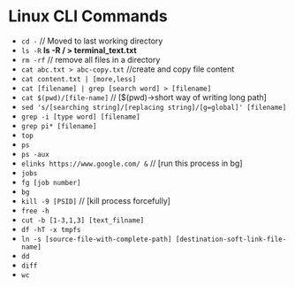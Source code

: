 
# Linux CLI Commands

- `cd -`    // Moved to last working directory
- `ls -R`   **ls -R / > terminal_text.txt**
- `rm -rf`  // remove all files in a directory
- `cat abc.txt > abc-copy.txt`  //create and copy file content
- `cat content.txt | [more,less]`
- `cat [filename] | grep [search word] > [filename]`
- `cat $(pwd)/[file-name]`      // [$(pwd)->short way of writing long path]
- `sed 's/[searching string]/[replacing string]/[g=global]' [filename]`
- `grep -i [type word] [filename]`
- `grep pi* [filename]`
- `top`
- `ps`
- `ps -aux`
- `elinks https://www.google.com/ &`    // [run this process in bg]
- `jobs`
- `fg [job number]`
- `bg`
- `kill -9 [PSID]`      // [kill process forcefully]
- `free -h`
- `cut -b [1-3,1,3] [text_filname]`
- `df -hT -x tmpfs`
- `ln -s [source-file-with-complete-path] [destination-soft-link-file-name]`
- `dd`
- `diff`
- `wc`